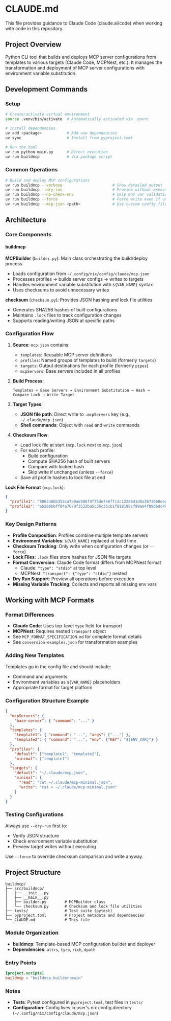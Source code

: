 # CLAUDE.md

This file provides guidance to Claude Code (claude.ai/code) when working with code in this repository.

## Project Overview

Python CLI tool that builds and deploys MCP server configurations from templates to various targets (Claude Code, MCPNest, etc.). It manages the transformation and deployment of MCP server configurations with environment variable substitution.

## Development Commands

### Setup
```bash
# Create/activate virtual environment
source .venv/bin/activate  # Automatically activated via .envrc

# Install dependencies
uv add <package>           # Add new dependencies
uv sync                    # Install from pyproject.toml

# Run the tool
uv run python main.py      # Direct execution
uv run buildmcp            # Via package script
```

### Common Operations

```bash
# Build and deploy MCP configurations
uv run buildmcp --verbose                      # Show detailed output
uv run buildmcp --dry-run                      # Preview without executing
uv run buildmcp --no-check-env                 # Skip env var validation
uv run buildmcp --force                        # Force write even if unchanged
uv run buildmcp --mcp-json <path>              # Use custom config file
```

## Architecture

### Core Components

#### buildmcp

**MCPBuilder** (`builder.py`): Main class orchestrating the build/deploy process
- Loads configuration from `~/.config/nix/config/claude/mcp.json`
- Processes profiles → builds server configs → writes to targets
- Handles environment variable substitution with `${VAR_NAME}` syntax
- Uses checksums to avoid unnecessary writes

**checksum** (`checksum.py`): Provides JSON hashing and lock file utilities
- Generates SHA256 hashes of built configurations
- Maintains `.lock` files to track configuration changes
- Supports reading/writing JSON at specific paths

### Configuration Flow

1. **Source**: `mcp.json` contains:
   - `templates`: Reusable MCP server definitions
   - `profiles`: Named groups of templates to build (formerly `targets`)
   - `targets`: Output destinations for each profile (formerly `pipes`)
   - `mcpServers`: Base servers included in all profiles

2. **Build Process**:
   ```
   Templates + Base Servers → Environment Substitution → Hash → Compare Lock → Write Target
   ```

3. **Target Types**:
   - **JSON file path**: Direct write to `.mcpServers` key (e.g., `~/.claude/mcp.json`)
   - **Shell commands**: Object with `read` and `write` commands

4. **Checksum Flow**:
   - Load lock file at start (`mcp.lock` next to `mcp.json`)
   - For each profile:
     - Build configuration
     - Compute SHA256 hash of built servers
     - Compare with locked hash
     - Skip write if unchanged (unless `--force`)
   - Save all profile hashes to lock file at end

**Lock File Format** (`mcp.lock`):
```json
{
  "profile1": "8062a8bb353ca7a0ae506f4f75de7e6ffc1c1228641d0a3b736b8ea277958238",
  "profile2": "ab260bbff04a7670f3532ba5c36c35cb1f818196cf99ae4f99dbdc495a0aff47"
}
```

### Key Design Patterns

- **Profile Composition**: Profiles combine multiple template servers
- **Environment Variables**: `${VAR_NAME}` replaced at build time
- **Checksum Tracking**: Only write when configuration changes (or `--force`)
- **Lock Files**: `.lock` files store hashes for JSON file targets
- **Format Conversion**: Claude Code format differs from MCPNest format
  - Claude: `"type": "stdio"` at top level
  - MCPNest: `"transport": {"type": "stdio"}` nested
- **Dry Run Support**: Preview all operations before execution
- **Missing Variable Tracking**: Collects and reports all missing env vars

## Working with MCP Formats

### Format Differences
- **Claude Code**: Uses top-level `type` field for transport
- **MCPNest**: Requires nested `transport` object
- See `MCP_FORMAT_SPECIFICATION.md` for complete format details
- See `conversion-examples.json` for transformation examples

### Adding New Templates
Templates go in the config file and should include:
- Command and arguments
- Environment variables as `${VAR_NAME}` placeholders
- Appropriate format for target platform

### Configuration Structure Example

```json
{
  "mcpServers": {
    "base-server": { "command": "..." }
  },
  "templates": {
    "template1": { "command": "...", "args": ["..."] },
    "template2": { "command": "...", "env": {"KEY": "${ENV_VAR}"} }
  },
  "profiles": {
    "default": ["template1", "template2"],
    "minimal": ["template1"]
  },
  "targets": {
    "default": "~/.claude/mcp.json",
    "minimal": {
      "read": "cat ~/.claude/mcp-minimal.json",
      "write": "cat > ~/.claude/mcp-minimal.json"
    }
  }
}
```

### Testing Configurations
Always use `--dry-run` first to:
- Verify JSON structure
- Check environment variable substitution
- Preview target writes without executing

Use `--force` to override checksum comparison and write anyway.

## Project Structure

```
buildmcp/
├── src/buildmcp/
│   ├── __init__.py
│   ├── __main__.py
│   ├── builder.py        # MCPBuilder class
│   └── checksum.py       # Checksum and lock file utilities
├── tests/                # Test suite (pytest)
├── pyproject.toml        # Project metadata and dependencies
└── CLAUDE.md             # This file
```

### Module Organization

- **buildmcp**: Template-based MCP configuration builder and deployer
- **Dependencies**: `attrs`, `tyro`, `rich`, `dpath`

### Entry Points

```toml
[project.scripts]
buildmcp = "buildmcp.builder:main"
```

### Notes

- **Tests**: Pytest configured in `pyproject.toml`, test files in `tests/`
- **Configuration**: Config lives in user's nix config directory (`~/.config/nix/config/claude/mcp.json`)